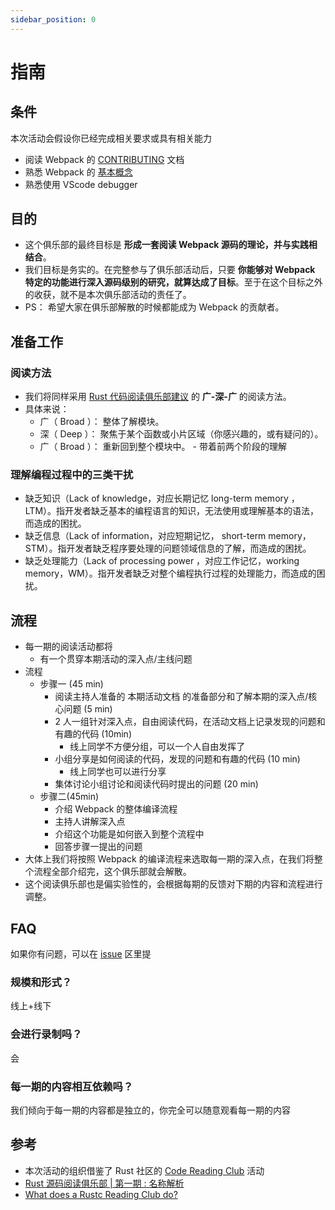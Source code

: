 ```yaml
---
sidebar_position: 0
---
```


# 指南

## 条件

本次活动会假设你已经完成相关要求或具有相关能力

- 阅读 Webpack 的 [CONTRIBUTING](https://github.com/webpack/webpack/blob/main/CONTRIBUTING.md) 文档
- 熟悉 Webpack 的 [基本概念](https://webpack.js.org/concepts/)
- 熟悉使用 VScode debugger

## 目的

- 这个俱乐部的最终目标是 **形成一套阅读 Webpack 源码的理论，并与实践相结合**。
- 我们目标是务实的。在完整参与了俱乐部活动后，只要 **你能够对 Webpack 特定的功能进行深入源码级别的研究，就算达成了目标**。至于在这个目标之外的收获，就不是本次俱乐部活动的责任了。
- PS： 希望大家在俱乐部解散的时候都能成为 Webpack 的贡献者。

## 准备工作

### 阅读方法

- 我们将同样采用 [Rust 代码阅读俱乐部建议](https://hackmd.io/@rustc-reading-club/S1xsDveDK#/8) 的 **广-深-广** 的阅读方法。
- 具体来说：
  - 广（ Broad ）： 整体了解模块。
  - 深（ Deep ）： 聚焦于某个函数或小片区域（你感兴趣的，或有疑问的）。
  - 广（ Broad ）： 重新回到整个模块中。 - 带着前两个阶段的理解

### 理解编程过程中的三类干扰

- 缺乏知识（Lack of knowledge，对应长期记忆 long-term memory ， LTM）。指开发者缺乏基本的编程语言的知识，无法使用或理解基本的语法，而造成的困扰。
- 缺乏信息（Lack of information，对应短期记忆， short-term memory， STM）。指开发者缺乏程序要处理的问题领域信息的了解，而造成的困扰。
- 缺乏处理能力（Lack of processing power ，对应工作记忆，working memory，WM）。指开发者缺乏对整个编程执行过程的处理能力，而造成的困扰。

## 流程

- 每一期的阅读活动都将
  - 有一个贯穿本期活动的深入点/主线问题
- 流程
  - 步骤一 (45 min)
    - 阅读主持人准备的 本期活动文档 的准备部分和了解本期的深入点/核心问题 (5 min)
    - 2 人一组针对深入点，自由阅读代码，在活动文档上记录发现的问题和有趣的代码 (10min)
      - 线上同学不方便分组，可以一个人自由发挥了
    - 小组分享是如何阅读的代码，发现的问题和有趣的代码 (10 min)
      - 线上同学也可以进行分享
    - 集体讨论小组讨论和阅读代码时提出的问题 (20 min)
  - 步骤二(45min)
    - 介绍 Webpack 的整体编译流程
    - 主持人讲解深入点
    - 介绍这个功能是如何嵌入到整个流程中
    - 回答步骤一提出的问题
- 大体上我们将按照 Webpack 的编译流程来选取每一期的深入点，在我们将整个流程全部介绍完，这个俱乐部就会解散。
- 这个阅读俱乐部也是偏实验性的，会根据每期的反馈对下期的内容和流程进行调整。

## FAQ

如果你有问题，可以在 [issue](https://github.com/speedy-js/webpack-reading-club/issues) 区里提

### 规模和形式？

线上+线下

### 会进行录制吗？

会

### 每一期的内容相互依赖吗？

我们倾向于每一期的内容都是独立的，你完全可以随意观看每一期的内容

## 参考

- 本次活动的组织借鉴了 Rust 社区的 [Code Reading Club](https://mojosd.medium.com/rust-code-reading-club-8fe356287049) 活动
- [Rust 源码阅读俱乐部 | 第一期 : 名称解析](https://rustmagazine.github.io/rust_magazine_2021/chapter_11/rust-reading-club-part1.html)
- [What does a Rustc Reading Club do?](https://mojosd.medium.com/what-does-a-rustc-reading-club-do-8c9f9b336ff4)
